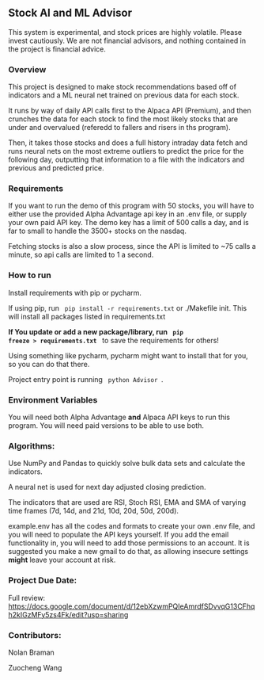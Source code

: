 ## Stock AI and ML Advisor

This system is experimental, and stock prices are highly volatile. Please invest cautiously. We are not financial advisors, and nothing contained in the project is financial advice.

### Overview

This project is designed to make stock recommendations based off of indicators and a ML neural net trained on previous data for each stock.

It runs by way of daily API calls first to the Alpaca API (Premium), and then crunches the data for each stock to find the most likely stocks that are under and overvalued (referedd to fallers and risers in ths program).

Then, it takes those stocks and does a full history intraday data fetch and runs neural nets on the most extreme outliers to predict the price for the following day, outputting that information to a file with the indicators and previous and predicted price.

### Requirements

If you want to run the demo of this program with 50 stocks, you will have to either use the provided Alpha Advantage api key in an .env file, or supply your own paid API key. The demo key has a limit of 500 calls a day, and is far to small to handle the 3500+ stocks on the nasdaq.

Fetching stocks is also a slow process, since the API is limited to ~75 calls a minute, so api calls are limited to 1 a second.

### How to run

Install requirements with pip or pycharm.

If using pip, run <code> pip install -r requirements.txt</code> or ./Makefile init. This will install all packages listed in requirements.txt

**If You update or add a new package/library, run <code> pip freeze > requirements.txt </code>** to save the requirements for
others!

Using something like pycharm, pycharm might want to install that for you, so you can do that there.

Project entry point is running <code> python Advisor </code>.

### Environment Variables

You will need both Alpha Advantage **and** Alpaca API keys to run this program. You will need paid versions to be able to use both.

### Algorithms:

Use NumPy and Pandas to quickly solve bulk data sets and calculate the indicators.

A neural net is used for next day adjusted closing prediction.

The indicators that are used are RSI, Stoch RSI, EMA and SMA of varying time frames (7d, 14d, and 21d, 10d, 20d, 50d, 200d).

example.env has all the codes and formats to create your own .env file, and you will need to populate the API keys yourself. If you add the email functionality in, you will need to add those permissions to an account. It is suggested you make a new gmail to do that, as allowing insecure settings **might** leave your account at risk.

### Project Due Date:

Full review: https://docs.google.com/document/d/12ebXzwmPQIeAmrdfSDvvqG13CFhqh2kIGzMFy5zs4Fk/edit?usp=sharing

### Contributors:

Nolan Braman

Zuocheng Wang
